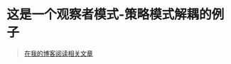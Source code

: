 # 这是一个观察者模式-策略模式解耦的例子
> [在我的博客阅读相关文章](https://www.masaiqi.com/2019/10/12/%E4%B8%80%E4%B8%AA%E5%88%A9%E7%94%A8%E8%A7%82%E5%AF%9F%E8%80%85%E6%A8%A1%E5%BC%8F%E5%92%8C%E7%AD%96%E7%95%A5%E6%A8%A1%E5%BC%8F%E5%AF%B9%E4%BB%A3%E7%A0%81%E8%BF%9B%E8%A1%8C%E8%A7%A3%E8%80%A6%E4%BC%98%E5%8C%96%E7%9A%84%E4%BE%8B%E5%AD%90/)